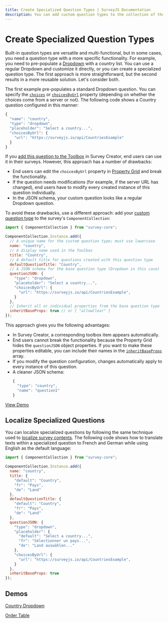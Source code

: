 ```yaml
---
title: Create Specialized Question Types | SurveyJS Documentation
description: You can add custom question types to the collection of the built-in components for easier and more secure use of survey elements.
---
```


# Create Specialized Question Types

Built-in question types are versatile and multi-functional, but in some cases, you need a question type with a more specific functionality. For example, you need to pre-populate a [Dropdown](/Documentation/Library?id=questiondropdownmodel) with a country list. You can use a regular Dropdown and customize it directly, or you can create a specialized question type. The first approach is more straightforward, but the second results in a more reusable solution. Let's consider both. 

The first example pre-populates a standard Dropdown question. You can specify the [`choices`](/Documentation/Library?id=questiondropdownmodel#choices) or [`choicesByUrl`](/Documentation/Library?id=questiondropdownmodel#choicesByUrl) property (depending on whether the choices come from a server or not). The following code shows a Country question configured in this manner:

```js
{
  "name": "country",
  "type": "dropdown",
  "placeholder": "Select a country...",
  "choicesByUrl": {
    "url": "https://surveyjs.io/api/CountriesExample"
  }
}
```

If you [add this question to the Toolbox](/Documentation/Survey-Creator?id=toolbox#add-a-custom-toolbox-item) in Survey Creator, end users can use it in their surveys. However, this approach has a number of drawbacks:

- End users can edit the `choicesByUrl` property in [Property Grid](https://surveyjs.io/survey-creator/documentation/property-grid) and break the functionality.
- If the question needs modifications (for example, if the server URL has changed), end users have to modify every created instance of this question individually.
- In the JSON schema, your custom question looks like a regular Dropdown question.

To avoid these drawbacks, use a different approach: add your [custom question type](https://surveyjs.io/form-library/documentation/api-reference/icustomquestiontypeconfiguration) to the survey's `ComponentCollection`:

```js
import { ComponentCollection } from "survey-core";

ComponentCollection.Instance.add({
  // A unique name for the custom question type; must use lowercase
  name: "country",
  // A display name used in the Toolbox
  title: "Country",
  // A default title for questions created with this question type
  defaultQuestionTitle: "Country",
  // A JSON schema for the base question type (Dropdown in this case)
  questionJSON: {
    "type": "dropdown",
    "placeholder": "Select a country...",
    "choicesByUrl": {
      "url": "https://surveyjs.io/api/CountriesExample",
    }
  },
  // Inherit all or individual properties from the base question type
  inheritBaseProps: true // or [ "allowClear" ]
});
```

This approach gives you the following advantages:

- In Survey Creator, a corresponding toolbox item appears automatically.
- End users cannot break the functionality because the Property Grid hides the `questionJSON` object properties. If you want to make these properties editable, you can include their names in the [`inheritBaseProps`](/form-library/documentation/api-reference/icustomquestiontypeconfiguration#inheritBaseProps) array.
- If you modify the question configuration, changes automatically apply to every instance of this question.
- A cleaner JSON schema:
  ```js
  {
    "type": "country",
    "name": "question1"
  }
  ```

[View Demo](https://surveyjs.io/survey-creator/examples/javascript-country-select-dropdown-list-template/ (linkStyle))

## Localize Specialized Questions

You can localize specialized questions by following the same technique used to [localize survey contents](https://surveyjs.io/form-library/documentation/survey-localization#localize-survey-contents). The following code shows how to translate texts within a specialized question to French and German while using English as the default language:

```js
import { ComponentCollection } from "survey-core";

ComponentCollection.Instance.add({
  name: "country", 
  title: {
    "default": "Country",
    "fr": "Pays",
    "de": "Land"
  }, 
  defaultQuestionTitle: {
    "default": "Country",
    "fr": "Pays",
    "de": "Land"
  },
  questionJSON: {
    "type": "dropdown",
    "placeholder": {
      "default": "Select a country...",
      "fr": "Sélectionner un pays...",
      "de": "Land auswählen..."
    },
    "choicesByUrl": {
      "url": "https://surveyjs.io/api/CountriesExample",
    }
  },
  inheritBaseProps: true
});
```

## Demos

[Country Dropdown](https://surveyjs.io/survey-creator/examples/javascript-country-select-dropdown-list-template/ (linkStyle))

[Order Table](https://surveyjs.io/survey-creator/examples/order-form-template/ (linkStyle))